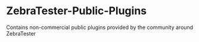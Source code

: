 # ZebraTester-Public-Plugins
Contains non-commercial public plugins provided by the community around ZebraTester
